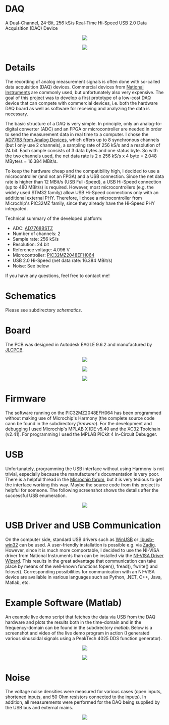 # DAQ
A Dual-Channel, 24-Bit, 256 kS/s Real-Time Hi-Speed USB 2.0 Data Acquisition (DAQ) Device

<p align="center">
  <img src="https://github.com/yildi1337/DAQ/blob/main/pictures/daq_front.jpg" />
</p>

<p align="center">
  <img src="https://github.com/yildi1337/DAQ/blob/main/pictures/daq_back.jpg" />
</p>

# Details
The recording of analog measurement signals is often done with so-called data acquisition (DAQ) devices. Commercial devices from [National Instruments](http://www.ni.com) are commonly used, but unfortunately also very expensive. The goal of this project was to develop a first prototype of a low-cost DAQ device that can compete with commercial devices, i.e. both the hardware DAQ board as well as software for receiving and analyzing the data is necessary.

The basic structure of a DAQ is very simple. In principle, only an analog-to-digital converter (ADC) and an FPGA or microcontroller are needed in order to send the measurement data in real time to a computer. I chose the [AD7768 from Analog Devices](https://www.analog.com/en/products/ad7768.html), which offers up to 8 synchronous channels (but I only use 2 channels), a sampling rate of 256 kS/s and a resolution of 24 bit. Each sample consists of 3 data bytes and one status byte. So with the two channels used, the net data rate is 2 x 256 kS/s x 4 byte = 2.048 MByte/s = 16.384 MBit/s.

To keep the hardware cheap and the compatibility high, I decided to use a microcontroller (and not an FPGA) and a USB connection. Since the net data rate is higher than 12 MBit/s (USB Full-Speed), a USB Hi-Speed connection (up to 480 MBit/s) is required. However, most microcontrollers (e.g. the widely used STM32 family) allow USB Hi-Speed connections only with an additional external PHY. Therefore, I chose a microcontroller from Microchip's PIC32MZ family, since they already have the Hi-Speed PHY integrated.

Technical summary of the developed platform:
* ADC: [AD7768BSTZ](https://www.analog.com/en/products/ad7768.html)
* Number of channels: 2
* Sample rate: 256 kS/s
* Resolution: 24 bit
* Reference voltage: 4.096 V
* Microcontroller: [PIC32MZ2048EFH064](https://www.microchip.com/wwwproducts/en/PIC32MZ2048EFH064)
* USB 2.0 Hi-Speed (net data rate: 16.384 MBit/s)
* Noise: See below

If you have any questions, feel free to contact me!

# Schematics
Please see subdirectory *schematics*.

# Board
The PCB was designed in Autodesk EAGLE 9.6.2 and manufactured by [JLCPCB](https://jlcpcb.com/).

<p align="center">
  <img src="https://github.com/yildi1337/DAQ/blob/main/pictures/daq_inside.jpg" />
</p>

<p align="center">
  <img src="https://github.com/yildi1337/DAQ/blob/main/board/topview.png" />
</p>

<p align="center">
  <img src="https://github.com/yildi1337/DAQ/blob/main/board/bottomview.png" />
</p>

# Firmware
The software running on the PIC32MZ2048EFH064 has been programmed without making use of Microchip's Harmony (the complete source code cann be found in the subdirectory *firmware*). For the development and debugging I used Microchip's MPLAB X IDE v5.40 and the XC32 Toolchain (v2.41). For programming I used the MPLAB PICkit 4 In-Circuit Debugger.

# USB
Unfortunately, programming the USB interface without using Harmony is not trivial, especially because the manufacturer's documentation is very poor. There is a helpful thread in the [Microchip forum](https://www.microchip.com/forums/m1083508.aspx), but it is very tedious to get the interface working this way. Maybe the source code from this project is helpful for someone. The following screenshot shows the details after the successful USB enumeration.

<p align="center">
  <img src="https://github.com/yildi1337/DAQ/blob/main/pictures/usb_properties.png" />
</p>

# USB Driver and USB Communication
On the computer side, standard USB drivers such as [WinUSB](https://en.wikipedia.org/wiki/WinUSB) or [libusb-win32](https://sourceforge.net/projects/libusb-win32/) can be used. A user-friendly installation is possible e.g. via [Zadig](https://zadig.akeo.ie/). However, since it is much more comportable, I decided to use the NI-VISA driver from National Instruments than can be installed via the [NI-VISA Driver Wizard](https://knowledge.ni.com/KnowledgeArticleDetails?id=kA03q000000x1qzCAA&l=en-US). This results in the great advantage that communication can take place by means of the well-known functions fopen(), fread(), fwrite() and fclose(). Corresponding possibilities for communication with an NI-VISA device are available in various languages such as Python, .NET, C++, Java, Matlab, etc.

# Example Software (Matlab)
An example live demo script that fetches the data via USB from the DAQ hardware and plots the results both in the time-domain and in the frequency-domain can be found in the subdirectory *matlab*. Below is a screenshot and video of the live demo program in action (I generated various sinusoidal signals using a PeakTech 4025 DDS function generator).

<p align="center">
  <img src="https://github.com/yildi1337/DAQ/blob/main/matlab/LiveDemo.png" />
</p>

<p align="center">
    <a href="https://www.youtube.com/watch?v=n9_hw3k9drk" title="Live Demo of Dual-Channel, 24-Bit, 256 kS/s Real-Time Hi-Speed USB 2.0 Data Acquisition (DAQ) Device"><img src="http://img.youtube.com/vi/n9_hw3k9drk/0.jpg" /></a>
</p>

# Noise
The voltage noise densities were measured for various cases (open inputs, shortened inputs, and 50 Ohm resistors connected to the inputs). In addition, all measurements were performed for the DAQ being supplied by the USB bus and external mains.

<p align="center">
  <img src="https://github.com/yildi1337/DAQ/blob/main/matlab/NoiseResults.png" />
</p>
